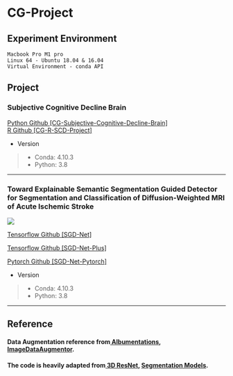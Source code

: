 # CG-Project
## Experiment Environment
```
Macbook Pro M1 pro
Linux 64 - Ubuntu 18.04 & 16.04
Virtual Environment - conda API
```
## Project
### Subjective Cognitive Decline Brain
<a href='https://github.com/IlikeBB/CG-Subjective-Cognitive-Decline-Brain'> Python Github [CG-Subjective-Cognitive-Decline-Brain]</a><br>
<a href='https://github.com/IlikeBB/CG-R-SCD-Project'> R Github [CG-R-SCD-Project]</a>

* Version
> * Conda: 4.10.3
> * Python: 3.8
<hr>

### Toward Explainable Semantic Segmentation Guided Detector for Segmentation and Classification of Diffusion-Weighted MRI of Acute Ischemic Stroke
<img src='https://github.com/IlikeBB/F3DD/raw/main/plot_results/is0302.gif'></p>
<a href='https://github.com/IlikeBB/SGD-Net'> Tensorflow Github [SGD-Net]</a></p>
<a href='https://github.com/IlikeBB/SGD-Net-Plus'> Tensorflow Github [SGD-Net-Plus]</a></p>
<a href='https://github.com/IlikeBB/SGD-Net-Pytorch'> Pytorch Github [SGD-Net-Pytorch]</a></p>

* Version
> * Conda: 4.10.3
> * Python: 3.8
<hr>



## Reference
#### Data Augmentation reference from<a href='https://github.com/albumentations-team/albumentations'> Albumentations</a>, <a href='https://github.com/mjkvaak/ImageDataAugmentor'> ImageDataAugmentor</a>.
#### The code is heavily adapted from<a href='https://github.com/JihongJu/keras-resnet3d'> 3D ResNet</a>, <a href='https://github.com/qubvel/segmentation_models'> Segmentation Models</a>.
